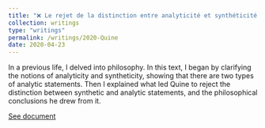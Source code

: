 ```yaml
---
title: "❌ Le rejet de la distinction entre analyticité et synthéticité par Quine"
collection: writings
type: "writings"
permalink: /writings/2020-Quine
date: 2020-04-23
---
```

In a previous life, I delved into philosophy. In this text, I began by clarifying the notions of analyticity and syntheticity, showing that there are two types of analytic statements. Then I explained what led Quine to reject the distinction between synthetic and analytic statements, and the philosophical conclusions he drew from it.

[See document](https://drive.google.com/file/d/1AKQqipcUqR_nprb_pDbDOW_s3t1YJxLq/view?usp=sharing)